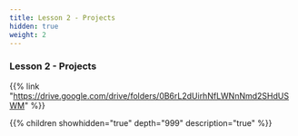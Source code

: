 ```yaml
---
title: Lesson 2 - Projects
hidden: true
weight: 2
---
```


### Lesson 2 - Projects

{{% link "https://drive.google.com/drive/folders/0B6rL2dUirhNfLWNnNmd2SHdUSWM" %}}

{{% children showhidden="true" depth="999" description="true" %}}

